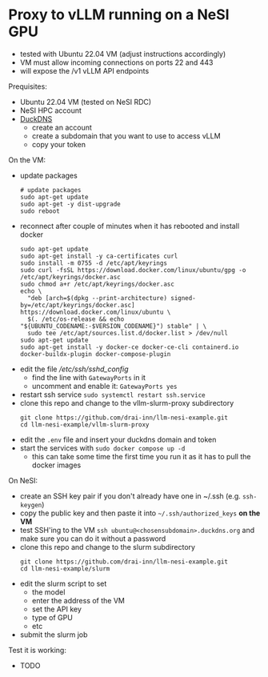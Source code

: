 # Proxy to vLLM running on a NeSI GPU

- tested with Ubuntu 22.04 VM (adjust instructions accordingly)
- VM must allow incoming connections on ports 22 and 443
- will expose the /v1 vLLM API endpoints


Prequisites:

- Ubuntu 22.04 VM (tested on NeSI RDC)
- NeSI HPC account
- [DuckDNS](https://www.duckdns.org/)
  - create an account
  - create a subdomain that you want to use to access vLLM
  - copy your token

On the VM:

- update packages
  ```
  # update packages
  sudo apt-get update
  sudo apt-get -y dist-upgrade
  sudo reboot
  ```
- reconnect after couple of minutes when it has rebooted and install docker
  ```
  sudo apt-get update
  sudo apt-get install -y ca-certificates curl
  sudo install -m 0755 -d /etc/apt/keyrings
  sudo curl -fsSL https://download.docker.com/linux/ubuntu/gpg -o /etc/apt/keyrings/docker.asc
  sudo chmod a+r /etc/apt/keyrings/docker.asc
  echo \
    "deb [arch=$(dpkg --print-architecture) signed-by=/etc/apt/keyrings/docker.asc] https://download.docker.com/linux/ubuntu \
    $(. /etc/os-release && echo "${UBUNTU_CODENAME:-$VERSION_CODENAME}") stable" | \
    sudo tee /etc/apt/sources.list.d/docker.list > /dev/null
  sudo apt-get update
  sudo apt-get install -y docker-ce docker-ce-cli containerd.io docker-buildx-plugin docker-compose-plugin
  ```
- edit the file */etc/ssh/sshd_config*
  - find the line with `GatewayPorts` in it
  - uncomment and enable it: `GatewayPorts yes`
- restart ssh service
  `sudo systemctl restart ssh.service`
- clone this repo and change to the vllm-slurm-proxy subdirectory
  ```
  git clone https://github.com/drai-inn/llm-nesi-example.git
  cd llm-nesi-example/vllm-slurm-proxy
  ```
- edit the `.env` file and insert your duckdns domain and token
- start the services with `sudo docker compose up -d`
  - this can take some time the first time you run it as it has to pull the docker images

On NeSI:

- create an SSH key pair if you don't already have one in ~/.ssh (e.g. `ssh-keygen`)
- copy the public key and then paste it into `~/.ssh/authorized_keys` **on the VM**
- test SSH'ing to the VM `ssh ubuntu@<chosensubdomain>.duckdns.org` and make sure you can do it without a password
- clone this repo and change to the slurm subdirectory
  ```
  git clone https://github.com/drai-inn/llm-nesi-example.git
  cd llm-nesi-example/slurm
  ```
- edit the slurm script to set
  - the model
  - enter the address of the VM
  - set the API key
  - type of GPU
  - etc
- submit the slurm job

Test it is working:

- TODO
